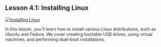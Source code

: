 ## Lesson 4.1: **Installing Linux**
[![Installing Linux](https://upload.wikimedia.org/wikipedia/commons/thumb/3/35/Tux.svg/150px-Tux.svg.png)](https://www.youtube.com/results?search_query=installing+linux)

In this lesson, you'll learn how to install various Linux distributions, such as Ubuntu and Fedora. We cover creating bootable USB drives, using virtual machines, and performing dual-boot installations.
